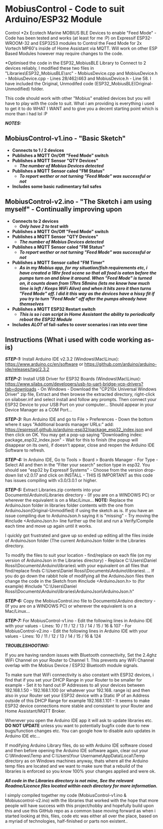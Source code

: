 # MobiusControl - Code to suit Arduino/ESP32 Module

Control *2x Ecotech Marine MOBIUS BLE Devices to enable "Feed Mode" - Code has been tested and works (at least for me :P) on Expressif ESP32-WROOM-32 and ESP32S3 modules to Control the Feed Mode for 2x Vortech MP60's inside of Home Assistant via MQTT. Will work on other ESP Based Modules however may require changes to the code.


*Optimised the code in the ESP32_MobiusBLE Library to Connect to 2 devices reliably, I modified these two files in "Libraries\ESP32_MobiusBLE\src\" - MobiusDevice.cpp and MobiusDevice.h - MobiusDevice.cpp - Lines 28/462/463 and MobiusDevice.h - Line 58. I have included the Original, Unmodifed code (ESP32_MobiusBLE(Original-Unmodified) folder.

This code should work with other "Mobius" enabled devices but you will have to play with the code to suit. What i am providing is everything i used to get it to do WHAT I WANT and to give you a decent starting point which is more than i had lol :P 

***NOTES:***


## MobiusControl-v1.ino - "Basic Sketch" 
* **Connects to 1 / 2 devices**
* **Publishes a MQTT On/Off "Feed Mode" switch**
* **Publishes a MQTT Sensor "QTY Devices"**
  * ***The number of Mobius Devices detected***
* **Publishes a MQTT Sensor caled "FM Status"**
  * ***To report wether or not turning "Feed Mode" was successful or not***
* **Includes some basic rudimentary fail safes**

## MobiusControl-v2.ino - "The Sketch i am using myself" - Continually improving upon
* **Connects to 2 devices**
  * ***Only have 2 to test with***
* **Publishes a MQTT On/Off "Feed Mode" switch**
* **Publishes a MQTT Sensor "QTY Devices"**
  * ***The number of Mobius Devices detected***
* **Publishes a MQTT Sensor caled "FM Status"**
  * ***To report wether or not turning "Feed Mode" was successful or not***
* **Publishes a MQTT Sensor called "FM Timer"**
  * ***As in my Mobius app, for my situation/fish requirements etc, i have created a 18hr feed scene so that all food is eaten before the pumps turn on and blow it around. When "Feed Mode" is turned on, it counts down from 17hrs 58mins (lets me know how much time is 
       left / Keeps WiFi Alive) and when it hits zero it then turns "Feed Mode" off. I did it this way as the devices have a hissy fit if you try to turn "Feed Mode" off after the pumps already have themselves***
* **Publishes a MQTT ESP32 Restart switch**
  * ***This is so i can script in Home Assistant the ability to periodically reboot the ESP32 Module***
* **Includes ***ALOT*** of fail-safes to cover scenarios i ran into over time**     


## Instructions (What i used with code working as-is)


***STEP-1:*** Install Arduino IDE v2.3.2 (Windows\Mac\Linux): https://www.arduino.cc/en/software or https://github.com/arduino/arduino-ide/releases/tag/2.3.2

***STEP-2:*** Install USB Driver for ESP32 Boards (Windows\Mac\Linux): https://www.silabs.com/developers/usb-to-uart-bridge-vcp-drivers?tab=downloads - On Windows - Download the "CP210x Universal Windows Driver" zip file, Extract and then browse the extracted directory, right-click on silabser.inf and select install and follow any prompts. Then connect your ESP32 Device to your USB Port on your computer... Should appear in your Device Manager as a COM Port...

***STEP-3:*** Run Arduino IDE and go to File > Preferences - Down the bottom where it says "Additional boards manager URLs:" add: https://espressif.github.io/arduino-esp32/package_esp32_index.json and then click on OK. You may get a pop-up saying "Downloading index: package_esp32_index.json" - Wait for this to finish (the popup will disappear on its own), if doesn't appear, close and reopen the Arduino IDE Software to refresh. 

***STEP-4:*** In Arduino IDE, Go to Tools > Board > Boards Manager - For Type - Select All and then in the "Filter your search" section type in esp32. You should see "esp32 by Expressif Systems" - Choose from the version drop-down list v2.0.17 and click on INSTALL - THIS IS IMPORTANT as this code has issues compiling with v3.0/3.0.1 or higher.

***STEP-5:*** Extract Libraries.zip contents into your Documents\Arduino\Libraries directory - (If you are on a WINDOWS PC) or wherever the equivalent is on a Mac/Linux... **NOTE:** Replace the ArduinoJson folder in libraries folder contents with the one from ArduinoJson(Original-Unmodified) if using the sketch as is. If you have an issue compiling due to ArduinoJson.h saying it is "missing" - Try moving the #include <ArduinoJson.h> line further up the list and run a Verify/Compile each time and move up again until it works. 

I quickly got frustrated and gave up so ended up editing all the files inside of ArduinoJson folder (The current ArduinoJson folder in the Libraries directory. 

To modify the files to suit your location - find/replace on each file (on my version of ArduinoJson in the Libraries directory) - Replace C:\Users\Daniel Rossi\Documents\Arduino\libraries\ with your equivalent on all files that find/replace finds C:\Users\Daniel Rossi\Documents\Arduino\libraries\ ... If you do go down the rabbit hole of modifying all the ArduinoJson files then change the code in the Sketch from #include <ArduinoJson.h> to (for example) #include "C:\\Users\\Daniel Rossi\\Documents\\Arduino\\libraries\\ArduinoJson\\ArduinoJson.h"

***STEP-6:*** Copy the MobiusControl.ino file to Documents\Arduino directory - (If you are on a WINDOWS PC) or wherever the equivalent is on a Mac/Linux...

***STEP-7:*** For MobiusControl-v1.ino - Edit the following lines in Arduino IDE with your values - Lines: 10 / 11 / 12 / 13 / 14 / 15 / 16 & 107 - For MobiusControl-v2.ino - Edit the following lines in Arduino IDE with your values - Lines: 10 / 11 / 12 / 13 / 14 / 15 / 16 & 124


***TROUBLESHOOTING:*** 


If you are having random issues with Bluetooth connectivity, Set the 2.4ghz WiFi Channel on your Router to Channel 1. This prevents any WiFi Channel overlap with the Mobius Device / ESP32 Bluetooth module signals. 

To make sure that WiFi connectivity is also constant with ESP32 devices, i find that if you set your DHCP Range in your Router to be smaller for example - Set it to hand out IP Addresses to all your devices between 192.168.1.50 - 192.168.1.100 (or whatever your 192.168. range is) and then also in your Router set your ESP32 device with a Static IP of an Address outside of this DHCP Range for example 192.168.1.101 - It seems to make ESP32 device connections more stable and consistant to your Router and Home Assistant/MQTT Broker.

Whenever you open the Arduino IDE app it will ask to update libraries etc. **DO NOT UPDATE** unless you want to potentially bugfix code due to new bugs/function changes etc. You can google how to disable auto updates in Arduino IDE etc...

If modifying Arduino Library files, do so with Arduino IDE software closed and then before opening the Arduino IDE software again, clear out your C:\Windows\Temp and C:\Users\Your Username\AppData\Local\Temp directory as on Windows machines anyway, thats where all the Arduino temp files are located and we want to make sure that a rebuild of the libraries is enforced so you know 100% your changes applied and were ok.





***All code in the Libraries directory is not mine, See the relevant Readme/Licence files located within each directory for more information.*** 

I simply compiled together my code (MobiusControl-v1.ino & Mobiuscontrol-v2.ino) with the libraries that worked with the hope that more people will have success with this project/hobby and hopefully build upon this and use this GitHub repo as a common base moving forward as when i started looking at this, files, code etc was either all over the place, based on a myriad of technologies, half-finished or parts non existent..
